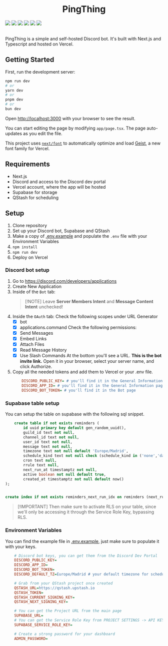 <h1 align="center">PingThing</h1>
<div aling="center">
    <img src="https://img.shields.io/badge/TypeScript-3178C6?logo=typescript&logoColor=%233178C6&labelColor=white&color=%233178C6">
    <img src="https://img.shields.io/badge/Next.js-black?logo=nextdotjs&logoColor=%23000000&labelColor=white&color=%23000000">
    <img src="https://img.shields.io/badge/Vercel-black?logo=vercel&logoColor=%23000000&labelColor=white&color=%23000000">
    <img src="https://img.shields.io/badge/supabase-black?logo=supabase&logoColor=%233FCF8E&labelColor=grey&color=grey">
    <img src="https://img.shields.io/badge/QStash-black?logo=upstash&logoColor=%2300E9A3&labelColor=grey&color=grey">
    <img src="https://img.shields.io/badge/Discord-black?logo=discord&logoColor=white&labelColor=%235865F2&color=%235865F2">
</div>
<br>
<p>PingThing is a simple and self-hosted Discord bot. It's built with Next.js and Typescript and hosted on Vercel.</p>

## Getting Started

First, run the development server:

```bash
npm run dev
# or
yarn dev
# or
pnpm dev
# or
bun dev
```

Open [http://localhost:3000](http://localhost:3000) with your browser to see the result.

You can start editing the page by modifying `app/page.tsx`. The page auto-updates as you edit the file.

This project uses [`next/font`](https://nextjs.org/docs/app/building-your-application/optimizing/fonts) to automatically optimize and load [Geist](https://vercel.com/font), a new font family for Vercel.

## Requirements

- Next.js
- Discord and access to the Discord dev portal
- Vercel account, where the app will be hosted
- Supabase for storage
- QStash for scheduling

## Setup

1. Clone repository
2. Set up your Discord bot, Supabase and QStash
3. Make a copy of [.env.example]() and populate the `.env` file with your Environment Variables
4. `npm install`
5. `npm run dev`
6. Deploy on Vercel

### Discord bot setup

1. Go to https://discord.com/developers/applications
2. Create New Application 
3. Inside of the `Bot` tab:
    > [!NOTE] Leave **Server Members Intent** and **Message Content Intent** unchecked!
4. Inside the `OAuth` tab:
    Check the following scopes under URL Generator
    - [x] bot
    - [x] applications.command
    Check the following permissions:
    - [x] Send Messages
    - [x] Embed Links
    - [x] Attach Files
    - [x] Read Message History
    - [x] Use Slash Commands
    At the bottom you'll see a URL. **This is the bot invite link.** Open it in your browser, select your server name, and click 
    Authorize.
5. Copy all the needed tokens and add them to Vercel or your .env file.
    ```ini
        DISCORD_PUBLIC_KEY= # you'll find it in the General Information page
        DISCORD_APP_ID= # you'll find it in the General Information page
        DISCORD_BOT_TOKEN= # you'll find it in the Bot page
    ```
### Supabase table setup

You can setup the table on supabase with the following sql snippet.

```sql
    create table if not exists reminders (
        id uuid primary key default gen_random_uuid(),
        guild_id text not null,
        channel_id text not null,
        user_id text not null,
        message text not null,
        timezone text not null default 'Europe/Madrid',
        schedule_kind text not null check (schedule_kind in ('none','daily','weekly','monthly','first_friday','cron')),
        cron text null,
        rrule text null,
        next_run_at timestamptz not null,
        active boolean not null default true,
        created_at timestamptz not null default now()
);


create index if not exists reminders_next_run_idx on reminders (next_run_at) where active = true;
```

> [!IMPORTANT] Then make sure to activate RLS on your table, since we'll only be accessing it through the Service Role Key, bypassing RLS.

### Environment Variables

You can find the example file in [.env.example](), just make sure to populate it with your keys.

```ini
    # Discord bot keys, you can get them from the Discord Dev Portal
    DISCORD_PUBLIC_KEY=
    DISCORD_APP_ID=
    DISCORD_BOT_TOKEN=
    DISCORD_DEFAULT_TZ=Europe/Madrid # your default timezone for scheduling

    # Grab from your QStash project once created
    QSTASH_URL=https://qstash.upstash.io
    QSTASH_TOKEN=
    QSTASH_CURRENT_SIGNING_KEY=
    QSTASH_NEXT_SIGNING_KEY=

    # You can get the Project URL from the main page
    SUPABASE_URL=
    # You can get the Service Role Key from PROJECT SETTINGS -> API KEYS
    SUPABASE_SERVICE_ROLE_KEY=

    # Create a strong password for your dashboard
    ADMIN_PASSWORD=
```